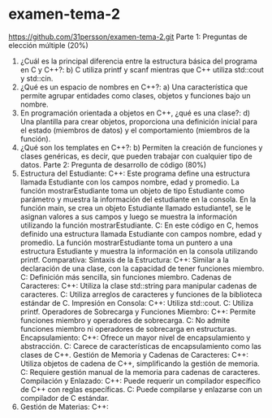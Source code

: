 # examen-tema-2
https://github.com/31persson/examen-tema-2.git
Parte 1: Preguntas de elección múltiple (20%)
 1. ¿Cuál es la principal diferencia entre la estructura básica del programa en C y C++?: b) C utiliza printf y scanf mientras que C++ utiliza std::cout y std::cin.
 2. ¿Qué es un espacio de nombres en C++?: a) Una característica que permite agrupar entidades como clases, objetos y funciones bajo un nombre.
 3. En programación orientada a objetos en C++, ¿qué es una clase?: d) Una plantilla para crear objetos, proporciona una definición inicial para el estado (miembros de datos) y el comportamiento (miembros de la función).
 4. ¿Qué son los templates en C++?: b) Permiten la creación de funciones y clases genéricas, es decir, que pueden trabajar con cualquier tipo de datos.
Parte 2: Pregunta de desarrollo de código (80%)
 1. Estructura del Estudiante: C++: Este programa define una estructura llamada Estudiante con los campos nombre, edad y promedio. La función mostrarEstudiante toma un objeto de tipo Estudiante como parámetro y muestra la información del estudiante en la consola. En la función main, se crea un objeto Estudiante llamado estudiante1, se le asignan valores a sus campos y luego se muestra la información utilizando la función mostrarEstudiante.
    C: En este código en C, hemos definido una estructura llamada Estudiante con campos nombre, edad y promedio. La función mostrarEstudiante toma un puntero a una estructura Estudiante y muestra la información en la consola utilizando printf.
    Comparativa: Sintaxis de la Estructura: C++: Similar a la declaración de una clase, con la capacidad de tener funciones miembro. C: Definición más sencilla, sin funciones miembro. Cadenas de Caracteres: C++: Utiliza la clase std::string para manipular cadenas de caracteres. C: Utiliza arreglos de caracteres y funciones de la biblioteca estándar de C. Impresión en Consola: C++: Utiliza std::cout. C: Utiliza printf. Operadores de Sobrecarga y Funciones Miembro: C++: Permite funciones miembro y operadores de sobrecarga. C: No admite funciones miembro ni operadores de sobrecarga en estructuras. Encapsulamiento: C++: Ofrece un mayor nivel de encapsulamiento y abstracción. C: Carece de características de encapsulamiento como las clases de C++. Gestión de Memoria y Cadenas de Caracteres: C++: Utiliza objetos de cadena de C++, simplificando la gestión de memoria. C: Requiere gestión manual de la memoria para cadenas de caracteres. Compilación y Enlazado: C++: Puede requerir un compilador específico de C++ con reglas específicas. C: Puede compilarse y enlazarse con un compilador de C estándar.
2. Gestión de Materias: C++: 
